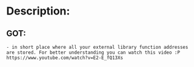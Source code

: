 # Description:

## GOT: 
    - in short place where all your external library function addresses are stored. For better understanding you can watch this video :P
    https://www.youtube.com/watch?v=E2-E_fQ13Xs